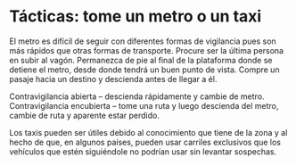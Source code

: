 [Title]: # (Tácticas: tome un tren o un taxi)
[Difficulty]: # (Avanzado)
[Order]: # (9)

# Tácticas: tome un metro o un taxi

El metro es difícil de seguir con diferentes formas de vigilancia pues son más rápidos que otras formas de transporte. Procure ser la última persona en subir al vagón. Permanezca de pie al final de la plataforma donde se detiene el metro, desde donde tendrá un buen punto de vista. Compre un pasaje hacia un destino y descienda antes de llegar a él.

Contravigilancia abierta – descienda rápidamente y cambie de metro. Contravigilancia encubierta – tome una ruta y luego descienda del metro, cambie de ruta y aparente estar perdido.

Los taxis pueden ser útiles debido al conocimiento que tiene de la zona y al hecho de que, en algunos países, pueden usar carriles exclusivos que los vehículos que estén siguiéndole no podrían usar sin levantar sospechas.